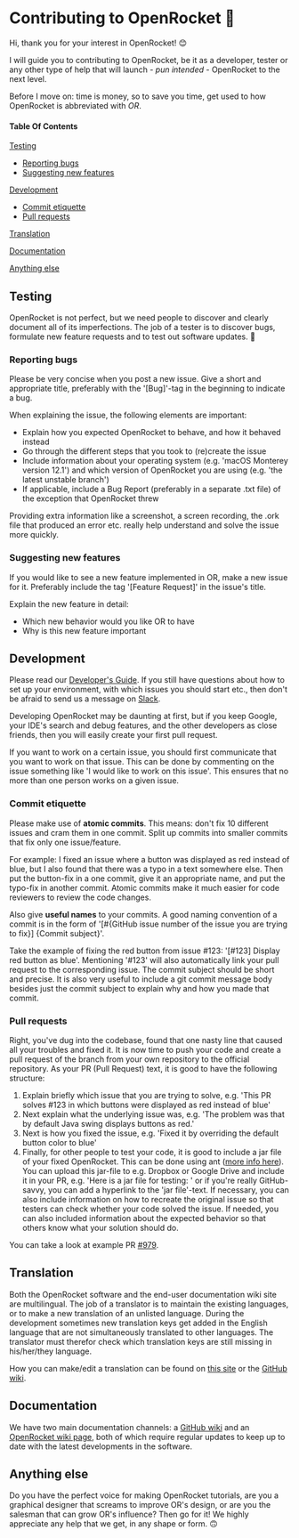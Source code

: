 # Contributing to OpenRocket 🚀
Hi, thank you for your interest in OpenRocket! 😊

I will guide you to contributing to OpenRocket, be it as a developer, tester or any other type of help that will launch - *pun intended* - OpenRocket to the next level.

Before I move on: time is money, so to save you time, get used to how OpenRocket is abbreviated with _OR_.

#### Table Of Contents
[Testing](#testing)
* [Reporting bugs](#reporting-bugs)
* [Suggesting new features](#suggesting-new-features)

[Development](#development)
* [Commit etiquette](#commit-etiquette)
* [Pull requests](#pull-requests)

[Translation](#translation)

[Documentation](#documentation)

[Anything else](#anything-else)

## Testing
OpenRocket is not perfect, but we need people to discover and clearly document all of its imperfections. The job of a tester is to discover bugs, formulate new feature requests and to test out software updates. 📝

### Reporting bugs
Please be very concise when you post a new issue. Give a short and appropriate title, preferably with the '[Bug]'-tag in the beginning to indicate a bug.

When explaining the issue, the following elements are important:
* Explain how you expected OpenRocket to behave, and how it behaved instead
* Go through the different steps that you took to (re)create the issue
* Include information about your operating system (e.g. 'macOS Monterey version 12.1') and which version of OpenRocket you are using (e.g. 'the latest unstable branch')
* If applicable, include a Bug Report (preferably in a separate .txt file) of the exception that OpenRocket threw

Providing extra information like a screenshot, a screen recording, the .ork file that produced an error etc. really help understand and solve the issue more quickly.

### Suggesting new features
If you would like to see a new feature implemented in OR, make a new issue for it. Preferably include the tag '[Feature Request]' in the issue's title.

Explain the new feature in detail:
* Which new behavior would you like OR to have
* Why is this new feature important

## Development
Please read our [Developer's Guide](https://github.com/openrocket/openrocket/wiki/Developer%27s-Guide). If you still have questions about how to set up your environment, with which issues you should start etc., then don't be afraid to send us a message on [Slack](https://join.slack.com/t/openrocket/shared_invite/zt-dh0wtpc4-WmkSK1ysqAOqHa6eFN7zgA).

Developing OpenRocket may be daunting at first, but if you keep Google, your IDE's search and debug features, and the other developers as close friends, then you will easily create your first pull request.

If you want to work on a certain issue, you should first communicate that you want to work on that issue. This can be done by commenting on the issue something like 'I would like to work on this issue'. This ensures that no more than one person works on a given issue.

### Commit etiquette
Please make use of **atomic commits**. This means: don't fix 10 different issues and cram them in one commit. Split up commits into smaller commits that fix only one issue/feature.

For example: I fixed an issue where a button was displayed as red instead of blue, but I also found that there was a typo in a text somewhere else. Then put the button-fix in a one commit, give it an appropriate name, and put the typo-fix in another commit. Atomic commits make it much easier for code reviewers to review the code changes.

Also give **useful names** to your commits. A good naming convention of a commit is in the form of '[#{GitHub issue number of the issue you are trying to fix}] {Commit subject}'.

Take the example of fixing the red button from issue #123: '[#123] Display red button as blue'. Mentioning '#123' will also automatically link your pull request to the corresponding issue. The commit subject should be short and precise. It is also very useful to include a git commit message body besides just the commit subject to explain why and how you made that commit.

### Pull requests
Right, you've dug into the codebase, found that one nasty line that caused all your troubles and fixed it. It is now time to push your code and create a pull request of the branch from your own repository to the official repository. As your PR (Pull Request) text, it is good to have the following structure:

1. Explain briefly which issue that you are trying to solve, e.g. 'This PR solves #123 in which buttons were displayed as red instead of blue' 
2. Next explain what the underlying issue was, e.g. 'The problem was that by default Java swing displays buttons as red.' 
3. Next is how you fixed the issue, e.g. 'Fixed it by overriding the default button color to blue' 
4. Finally, for other people to test your code, it is good to include a jar file of your fixed OpenRocket. This can be done using ant ([more info here](https://github.com/openrocket/openrocket/wiki/Instructions-to-Build-from-Terminal)). You can upload this jar-file to e.g. Dropbox or Google Drive and include it in your PR, e.g. 'Here is a jar file for testing: ' or if you're really GitHub-savvy, you can add a hyperlink to the 'jar file'-text. If necessary, you can also include information on how to recreate the original issue so that testers can check whether your code solved the issue. If needed, you can also included information about the expected behavior so that others know what your solution should do.

You can take a look at example PR [#979](https://github.com/openrocket/openrocket/pull/979).

## Translation
Both the OpenRocket software and the end-user documentation wiki site are multilingual. The job of a translator is to maintain the existing languages, or to make a new translation of an unlisted language. During the development sometimes new translation keys get added in the English language that are not simultaneously translated to other languages. The translator must therefor check which translation keys are still missing in his/her/they language.

How you can make/edit a translation can be found on [this site](http://openrocket.trans.free.fr/index.php?lang=en) or the [GitHub wiki](https://github.com/openrocket/openrocket/wiki/Instructions-for-translators).

## Documentation
We have two main documentation channels: a [GitHub wiki](https://github.com/openrocket/openrocket/wiki) and an [OpenRocket wiki page](http://wiki.openrocket.info/Main_Page), both of which require regular updates to keep up to date with the latest developments in the software.

## Anything else
Do you have the perfect voice for making OpenRocket tutorials, are you a graphical designer that screams to improve OR's design, or are you the salesman that can grow OR's influence? Then go for it! We highly appreciate any help that we get, in any shape or form. 🙃

